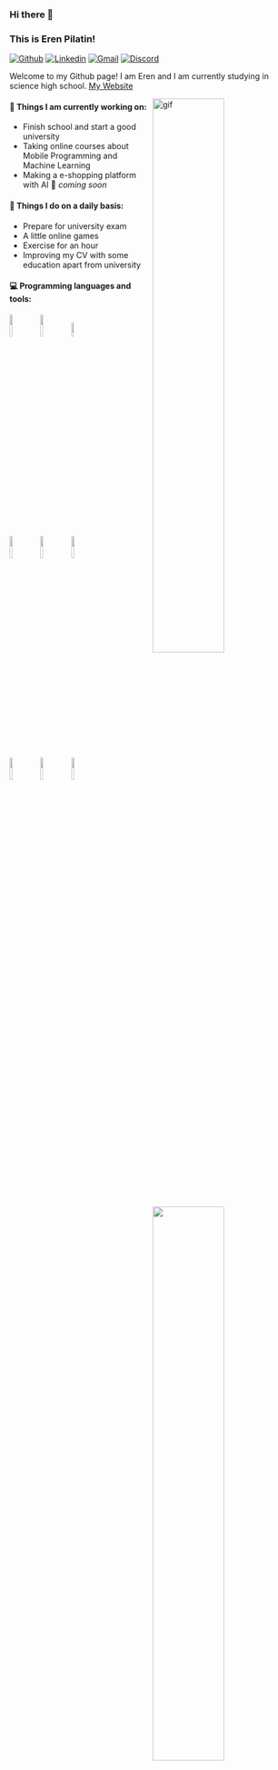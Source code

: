 ### Hi there 👋 
### This is Eren Pilatin!

[![Github](https://img.shields.io/badge/-Github-000?style=flat&logo=Github&logoColor=white)](https://github.com/Byxlarge)
[![Linkedin](https://img.shields.io/badge/-LinkedIn-blue?style=flat&logo=Linkedin&logoColor=white)](https://www.linkedin.com/in/eren-pilatin/)
[![Gmail](https://img.shields.io/badge/-Gmail-c14438?style=flat&logo=Gmail&logoColor=white)](mailto:byxlarge1902@gmail.com)
[![Discord](https://img.shields.io/badge/Discord%20-7289DA.svg?style=flat&logo=Discord&logoColor=white)](https://discord.com/users/331402966403776523)


Welcome to my Github page! I am Eren and I am currently studying in science high school. [My Website](https://byxlarge.me)

<img align="right" alt="gif" src="https://camo.githubusercontent.com/0fc8c3b0b3a60d061f6f69bc0e7d8fdcab39d0108aaea52863863c20a86bb5a4/68747470733a2f2f6d656469612e67697068792e636f6d2f6d656469612f6768305252676b54586564764630704463302f67697068792e676966" width="50%" height="auto" />


#### 🌱 Things I am currently working on: 
- Finish school and start a good university
- Taking online courses about Mobile Programming and Machine Learning 
- Making a e-shopping platform with AI 🚀 *coming soon*

#### :muscle: Things I do on a daily basis:
- Prepare for university exam
- A little online games
- Exercise for an hour
- Improving my CV with some education apart from university

#### :computer: Programming languages and tools: 
<p>
	<img width="50%" align="right" src="https://github-readme-stats.vercel.app/api?username=Byxlarge&show_icons=true&hide_border=true" />

<code><img width="10%" src="https://www.vectorlogo.zone/logos/javascript/javascript-ar21.svg"></code>
<code><img width="10%" src="https://www.vectorlogo.zone/logos/reactjs/reactjs-ar21.svg"></code>
<code><img width="8%" src="https://www.vectorlogo.zone/logos/vuejs/vuejs-ar21.svg"></code>
<br />
<code><img width="10%" src="https://www.vectorlogo.zone/logos/electronjs/electronjs-ar21.svg"></code>
<code><img width="10%" src="https://www.vectorlogo.zone/logos/mysql/mysql-ar21.svg"></code>
<code><img width="10%" src="https://www.vectorlogo.zone/logos/mongodb/mongodb-ar21.svg"></code>
<br />
<code><img width="10%" src="https://www.vectorlogo.zone/logos/nodejs/nodejs-ar21.svg"></code>
<code><img width="10%" src="https://www.vectorlogo.zone/logos/python/python-ar21.svg"></code>
<code><img width="10%" src="https://www.vectorlogo.zone/logos/git-scm/git-scm-ar21.svg"></code>
</p>
